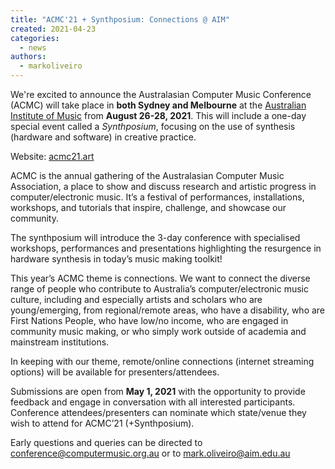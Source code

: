 ```yaml
---
title: "ACMC'21 + Synthposium: Connections @ AIM"
created: 2021-04-23
categories: 
  - news
authors: 
  - markoliveiro
---
```


We're excited to announce the Australasian Computer Music Conference (ACMC) will take place in **both Sydney and Melbourne** at the [Australian Institute of Music](https://aim.edu.au) from **August 26-28, 2021**. This will include a one-day special event called a _Synthposium_, focusing on the use of synthesis (hardware and software) in creative practice.

Website: [acmc21.art](https://acmc21.art)

ACMC is the annual gathering of the Australasian Computer Music Association, a place to show and discuss research and artistic progress in computer/electronic music. It’s a festival of performances, installations, workshops, and tutorials that inspire, challenge, and showcase our community.

The synthposium will introduce the 3-day conference with specialised workshops, performances and presentations highlighting the resurgence in hardware synthesis in today’s music making toolkit!

This year’s ACMC theme is connections. We want to connect the diverse range of people who contribute to Australia’s computer/electronic music culture, including and especially artists and scholars who are young/emerging, from regional/remote areas, who have a disability, who are First Nations People, who have low/no income, who are engaged in community music making, or who simply work outside of academia and mainstream institutions.

In keeping with our theme, remote/online connections (internet streaming options) will be available for presenters/attendees.

Submissions are open from **May 1, 2021** with the opportunity to provide feedback and engage in conversation with all interested participants. Conference attendees/presenters can nominate which state/venue they wish to attend for ACMC’21 (+Synthposium).

Early questions and queries can be directed to [conference@computermusic.org.au](mailto:conference@computermusic.org.au) or to [mark.oliveiro@aim.edu.au](mailto:mark.oliveiro@aim.edu.au)
